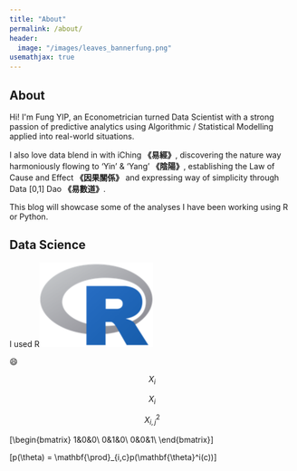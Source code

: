 ```yaml
---
title: "About"
permalink: /about/
header:
  image: "/images/leaves_bannerfung.png"
usemathjax: true
---
```


## About
Hi! I'm Fung YIP, an Econometrician turned Data Scientist with a strong passion of predictive analytics using Algorithmic / Statistical Modelling applied into real-world situations.

I also love data blend in with iChing **《易經》**, discovering the nature way harmoniously flowing to ‘Yin’ & ‘Yang’ **《陰陽》**, establishing the Law of Cause and Effect **《因果關係》** and
expressing way of simplicity through Data [0,1] Dao **《易數道》**.

This blog will showcase some of the analyses I have been working using R or Python.


## Data Science
I used R![R](/images/logo/r.png)

:smile:


$$X_i$$

$$X_{i}$$

$$X^2_{i,j}$$


\[\begin{bmatrix}
1&0&0\\
0&1&0\\
0&0&1\\
\end{bmatrix}\]


\[p(\theta) = \mathbf{\prod}_{i,c}p(\mathbf{\theta}^i(c))\]
